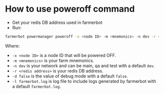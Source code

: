 # How to use poweroff command

- Get your redis DB address used in farmerbot
- Run:

```bash
farmerbot powermanager poweroff -x <node ID> -m <mnemonics> -n dev -r <redis address> -d false -l farmerbot.log
```

Where:

- `-x <node ID>` is a node ID that will be powered OFF.
- `-m <mnemonics>` is your farm mnemonics.
- `-n dev` is your network and can be main, qa and test with a default `dev`.
- `-r <redis address>` is your redis DB address.
- `-d false` is the value of debug mode with a default `false`.
- `-l farmerbot.log` is log file to include logs generated by farmerbot with a default `farmerbot.log`.
